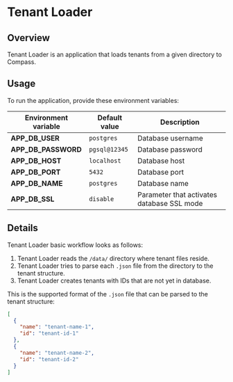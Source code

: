 # Tenant Loader

## Overview

Tenant Loader is an application that loads tenants from a given directory to Compass.

## Usage

To run the application, provide these environment variables:

| Environment variable           | Default value      | Description                                    |
| ------------------------------ | ------------------ | ---------------------------------------------- |
| **APP_DB_USER**                | `postgres`         | Database username                              |
| **APP_DB_PASSWORD**            | `pgsql@12345`      | Database password                              |
| **APP_DB_HOST**                | `localhost`        | Database host                                  |
| **APP_DB_PORT**                | `5432`             | Database port                                  |
| **APP_DB_NAME**                | `postgres`         | Database name                                  |
| **APP_DB_SSL**                 | `disable`          | Parameter that activates database SSL mode     |

## Details

Tenant Loader basic workflow looks as follows:

1. Tenant Loader reads the `/data/` directory where tenant files reside.
2. Tenant Loader tries to parse each `.json` file from the directory to the tenant structure.
3. Tenant Loader creates tenants with IDs that are not yet in database.


This is the supported format of the `.json` file that can be parsed to the tenant structure:
```json
[
  {
    "name": "tenant-name-1",
    "id": "tenant-id-1"
  },
  {
    "name": "tenant-name-2",
    "id": "tenant-id-2"
  }
]
```
